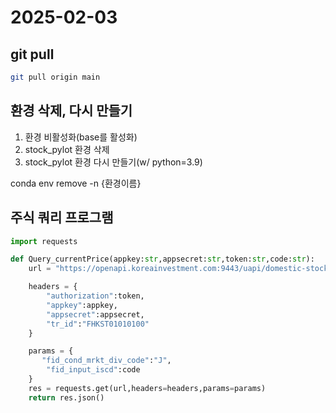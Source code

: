 # 2025-02-03

## git pull

```sh
git pull origin main
```

## 환경 삭제, 다시 만들기

1. 환경 비활성화(base를 활성화)
2. stock_pylot 환경 삭제
3. stock_pylot 환경 다시 만들기(w/ python=3.9)

conda env remove -n {환경이름}

## 주식 쿼리 프로그램

```py
import requests

def Query_currentPrice(appkey:str,appsecret:str,token:str,code:str):
    url = "https://openapi.koreainvestment.com:9443/uapi/domestic-stock/v1/quotations/inquire-price"

    headers = {
        "authorization":token,
        "appkey":appkey,
        "appsecret":appsecret,
        "tr_id":"FHKST01010100"
    }

    params = {
       "fid_cond_mrkt_div_code":"J",
        "fid_input_iscd":code
    }
    res = requests.get(url,headers=headers,params=params)
    return res.json()
```
